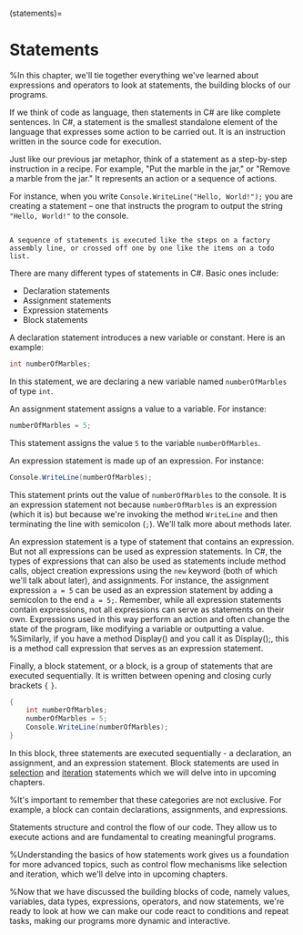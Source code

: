 (statements)=
# Statements


%In this chapter, we'll tie together everything we've learned about expressions and operators to look at statements, the building blocks of our programs.

If we think of code as language, then statements in C# are like complete sentences.
In C#, a statement is the smallest standalone element of the language that expresses some action to be carried out. It is an instruction written in the source code for execution.

Just like our previous jar metaphor, think of a statement as a step-by-step instruction in a recipe. For example, "Put the marble in the jar," or "Remove a marble from the jar." It represents an action or a sequence of actions.

For instance, when you write `Console.WriteLine("Hello, World!");` you are creating a statement – one that instructs the program to output the string `"Hello, World!"` to the console.

```{figure} https://media.discordapp.net/attachments/1118630713084870736/1122846176950100099/chrokh_a_simple_flat_illustration_of_a_factory_assembly_line_811ce040-7c43-4de6-a39c-d259bb1c6104.png?width=2700&height=1180

A sequence of statements is executed like the steps on a factory assembly line, or crossed off one by one like the items on a todo list.
```

There are many different types of statements in C#. Basic ones include:

- Declaration statements
- Assignment statements
- Expression statements
- Block statements

A declaration statement introduces a new variable or constant. Here is an example:

```csharp
int numberOfMarbles;
```

In this statement, we are declaring a new variable named `numberOfMarbles` of type `int`.

An assignment statement assigns a value to a variable. For instance:

```csharp
numberOfMarbles = 5;
```

This statement assigns the value `5` to the variable `numberOfMarbles`.

An expression statement is made up of an expression. For instance:

```csharp
Console.WriteLine(numberOfMarbles);
```

This statement prints out the value of `numberOfMarbles` to the console.
It is an expression statement not because `numberOfMarbles` is an expression (which it is) but because we're invoking the method `WriteLine` and then terminating the line with semicolon (`;`).
We'll talk more about methods later.

An expression statement is a type of statement that contains an expression. But not all expressions can be used as expression statements. In C#, the types of expressions that can also be used as statements include method calls, object creation expressions using the `new` keyword (both of which we'll talk about later), and assignments. For instance, the assignment expression `a = 5` can be used as an expression statement by adding a semicolon to the end `a = 5;`.
Remember, while all expression statements contain expressions, not all expressions can serve as statements on their own. Expressions used in this way perform an action and often change the state of the program, like modifying a variable or outputting a value.
%Similarly, if you have a method Display() and you call it as Display();, this is a method call expression that serves as an expression statement.

Finally, a block statement, or a block, is a group of statements that are executed sequentially. It is written between opening and closing curly brackets `{` `}`.

```csharp
{
    int numberOfMarbles;
    numberOfMarbles = 5;
    Console.WriteLine(numberOfMarbles);
}
```

In this block, three statements are executed sequentially - a declaration, an assignment, and an expression statement.
Block statements are used in [selection](selection) and [iteration](iteration) statements which we will delve into in upcoming chapters.

%It's important to remember that these categories are not exclusive. For example, a block can contain declarations, assignments, and expressions.

Statements structure and control the flow of our code. They allow us to execute actions and are fundamental to creating meaningful programs.

%Understanding the basics of how statements work gives us a foundation for more advanced topics, such as control flow mechanisms like selection and iteration, which we'll delve into in upcoming chapters.

%Now that we have discussed the building blocks of code, namely values, variables, data types, expressions, operators, and now statements, we're ready to look at how we can make our code react to conditions and repeat tasks, making our programs more dynamic and interactive.

